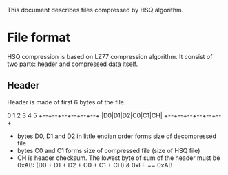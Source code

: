 This document describes files compressed by HSQ algorithm.

File format
===========
HSQ compression is based on LZ77 compression algorithm. It consist of two
parts: header and compressed data itself.

Header
------
Header is made of first 6 bytes of the file.

   0  1  2  3  4  5
 +--+--+--+--+--+--+
 |D0|D1|D2|C0|C1|CH|
 +--+--+--+--+--+--+

- bytes D0, D1 and D2 in little endian order forms size of decompressed file
- bytes C0 and C1 forms size of compressed file (size of HSQ file)
- CH is header checksum. The lowest byte of sum of the header must be 0xAB:
 (D0 + D1 + D2 + C0 + C1 + CH) & 0xFF == 0xAB

